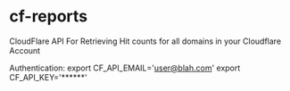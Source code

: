 # cf-reports
CloudFlare API For Retrieving Hit counts for all domains in your Cloudflare Account

Authentication:
export CF_API_EMAIL='user@blah.com'
export CF_API_KEY='******'
